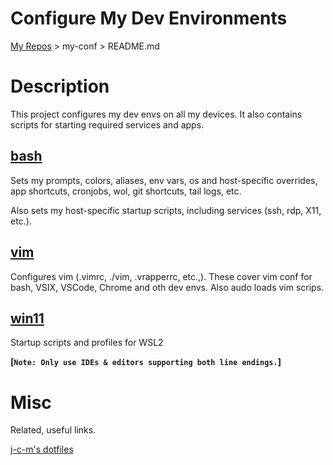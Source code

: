 # Configure My Dev Environments

  [My Repos](https://github.com/annebrown/?tab=repositories) > my-conf >  README.md    

# Description

This project configures my dev envs on all my devices.  It also contains scripts for starting required services and apps.     

## [bash](bash/README.md)

Sets my prompts, colors, aliases, env vars, os and host-specific overrides, app shortcuts, cronjobs, wol, git shortcuts, tail logs, etc.

Also sets my host-specific startup scripts, including services (ssh, rdp, X11, etc.).

## [vim](vim/README.md)

Configures vim (.vimrc, ./vim, .vrapperrc, etc.,).  These cover vim conf for bash, VSIX, VSCode, Chrome and oth dev envs.   Also audo loads vim scrips. 

## [win11](win11/README.md)

Startup scripts and profiles for WSL2

**[`Note: Only use IDEs & editors supporting both line endings.`]**



# Misc

Related, useful links.

[j-c-m's dotfiles](./common-dotfiles/README.md)